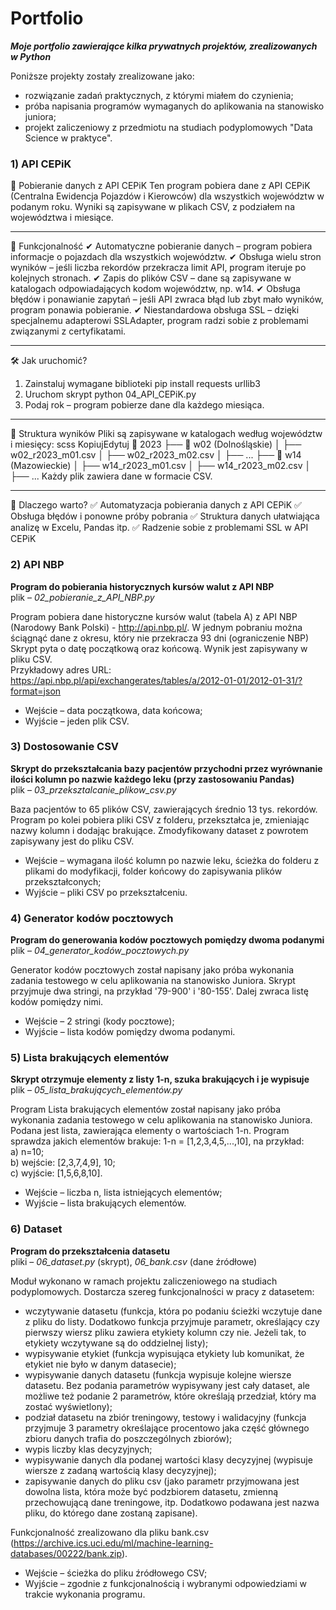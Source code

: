 # Portfolio
<i><b>Moje portfolio zawierające kilka prywatnych projektów, zrealizowanych w Python</b></i>

Poniższe projekty zostały zrealizowane jako: 
* rozwiązanie zadań praktycznych, z którymi miałem do czynienia;
* próba napisania programów wymaganych do aplikowania na stanowisko juniora;
* projekt zaliczeniowy z przedmiotu na studiach podyplomowych "Data Science w praktyce".

### 1) API CEPiK
📌 Pobieranie danych z API CEPiK
Ten program pobiera dane z API CEPiK (Centralna Ewidencja Pojazdów i Kierowców) dla wszystkich województw w podanym roku. Wyniki są zapisywane w plikach CSV, z podziałem na województwa i miesiące.
________________________________________
🔧 Funkcjonalność
✔ Automatyczne pobieranie danych – program pobiera informacje o pojazdach dla wszystkich województw.
✔ Obsługa wielu stron wyników – jeśli liczba rekordów przekracza limit API, program iteruje po kolejnych stronach.
✔ Zapis do plików CSV – dane są zapisywane w katalogach odpowiadających kodom województw, np. w14.
✔ Obsługa błędów i ponawianie zapytań – jeśli API zwraca błąd lub zbyt mało wyników, program ponawia pobieranie.
✔ Niestandardowa obsługa SSL – dzięki specjalnemu adapterowi SSLAdapter, program radzi sobie z problemami związanymi z certyfikatami.
________________________________________
🛠 Jak uruchomić?
1.	Zainstaluj wymagane biblioteki
pip install requests urllib3
2.	Uruchom skrypt
python 04_API_CEPiK.py
3.	Podaj rok – program pobierze dane dla każdego miesiąca.
________________________________________
📂 Struktura wyników
Pliki są zapisywane w katalogach według województw i miesięcy:
scss
KopiujEdytuj
📂 2023
 ├── 📂 w02  (Dolnośląskie)
 │    ├── w02_r2023_m01.csv
 │    ├── w02_r2023_m02.csv
 │    ├── ...
 ├── 📂 w14  (Mazowieckie)
 │    ├── w14_r2023_m01.csv
 │    ├── w14_r2023_m02.csv
 │    ├── ...
Każdy plik zawiera dane w formacie CSV.
________________________________________
📌 Dlaczego warto?
✅ Automatyzacja pobierania danych z API CEPiK
✅ Obsługa błędów i ponowne próby pobrania
✅ Struktura danych ułatwiająca analizę w Excelu, Pandas itp.
✅ Radzenie sobie z problemami SSL w API CEPiK


### 2) API NBP
<b>Program do pobierania historycznych kursów walut z API NBP</b><br>
plik – <i>02_pobieranie_z_API_NBP.py</i>

Program pobiera dane historyczne kursów walut (tabela A) z API NBP (Narodowy Bank Polski) - http://api.nbp.pl/. W jednym pobraniu można ściągnąć dane z okresu, który nie przekracza 93 dni (ograniczenie NBP)
Skrypt pyta o datę początkową oraz końcową. Wynik jest zapisywany w pliku CSV.<br>
Przykładowy adres URL: https://api.nbp.pl/api/exchangerates/tables/a/2012-01-01/2012-01-31/?format=json
*	Wejście – data początkowa, data końcowa;
*	Wyjście – jeden plik CSV.

### 3) Dostosowanie CSV
<b>Skrypt do przekształcania bazy pacjentów przychodni przez wyrównanie ilości kolumn po nazwie każdego leku (przy zastosowaniu Pandas)</b><br>
plik – <i>03_przeksztalcanie_plikow_csv.py</i>

Baza pacjentów to 65 plików CSV, zawierających średnio 13 tys. rekordów. Program po kolei pobiera pliki CSV z folderu, przekształca je, zmieniając nazwy kolumn i dodając brakujące. Zmodyfikowany dataset z powrotem zapisywany jest do pliku CSV.
* Wejście – wymagana ilość kolumn po nazwie leku, ścieżka do folderu z plikami do modyfikacji, folder końcowy do zapisywania plików przekształconych;
* Wyjście – pliki CSV po przekształceniu.

### 4) Generator kodów pocztowych
<b>Program do generowania kodów pocztowych pomiędzy dwoma podanymi</b><br>
plik – <i>04_generator_kodów_pocztowych.py</i>

Generator kodów pocztowych został napisany jako próba wykonania zadania testowego w celu aplikowania na stanowisko Juniora. Skrypt przyjmuje dwa stringi, na przykład '79-900' i '80-155'. Dalej zwraca listę kodów pomiędzy nimi.
*	Wejście – 2 stringi (kody pocztowe);
*	Wyjście – lista kodów pomiędzy dwoma podanymi.

### 5) Lista brakujących elementów
<b>Skrypt otrzymuje elementy z listy 1-n, szuka brakujących i je wypisuje</b><br>
plik – <i>05_lista_brakujących_elementów.py</i>

Program Lista brakujących elementów został napisany jako próba wykonania zadania testowego w celu aplikowania na stanowisko Juniora. Podana jest lista, zawierająca elementy o wartościach 1-n. Program sprawdza jakich elementów brakuje: 1-n = [1,2,3,4,5,...,10], na przykład:<br>
a) n=10;<br>
b) wejście: [2,3,7,4,9], 10;<br>
c) wyjście: [1,5,6,8,10].<br>
*	Wejście – liczba n, lista istniejących elementów;
*	Wyjście – lista brakujących elementów.

### 6) Dataset
<b>Program do przekształcenia datasetu</b><br>
pliki – <i>06_dataset.py</i> (skrypt), <i>06_bank.csv</i> (dane źródłowe)

Moduł wykonano w ramach projektu zaliczeniowego na studiach podyplomowych. Dostarcza szereg funkcjonalności w pracy z datasetem:
*	wczytywanie datasetu (funkcja, która po podaniu ścieżki wczytuje dane z pliku do listy. Dodatkowo funkcja przyjmuje parametr, określający czy pierwszy wiersz pliku zawiera etykiety kolumn czy nie. Jeżeli tak, to etykiety wczytywane są do oddzielnej listy);
*	wypisywanie etykiet (funkcja wypisująca etykiety lub komunikat, że etykiet nie było w danym datasecie);
*	wypisywanie danych datasetu (funkcja wypisuje kolejne wiersze datasetu. Bez podania parametrów wypisywany jest cały dataset, ale możliwe też podanie 2 parametrów, które określają przedział, który ma zostać wyświetlony);
*	podział datasetu na zbiór treningowy, testowy i walidacyjny (funkcja przyjmuje 3 parametry określające procentowo jaka część głównego zbioru danych trafia do poszczególnych zbiorów);
*	wypis liczby klas decyzyjnych;
*	wypisywanie danych dla podanej wartości klasy decyzyjnej (wypisuje wiersze z zadaną wartością klasy decyzyjnej);
*	zapisywanie danych do pliku csv (jako parametr przyjmowana jest dowolna lista, która może być podzbiorem datasetu, zmienną przechowującą dane treningowe, itp. Dodatkowo podawana jest nazwa pliku, do którego dane zostaną zapisane).

Funkcjonalność zrealizowano dla pliku bank.csv (https://archive.ics.uci.edu/ml/machine-learning-databases/00222/bank.zip).

*	Wejście – ścieżka do pliku źródłowego CSV;
*	Wyjście – zgodnie z funkcjonalnością i wybranymi odpowiedziami w trakcie wykonania programu.
